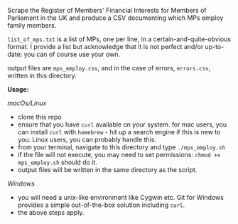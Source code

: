 Scrape the Register of Members' Financial Interests for Members of Parliament in the UK and produce a CSV documenting which MPs employ family members.

`list_of_mps.txt` is a list of MPs, one per line, in a certain-and-quite-obvious format. 
I provide a list but acknowledge that it is not perfect and/or up-to-date: you can of course use your own.

output files are `mps_employ.csv`, and in the case of errors, `errors.csv`, written in this directory.

**Usage:**

_macOs/Linux_
* clone this repo
* ensure that you have `curl` available on your system. for mac users, you can install `curl` with `homebrew` - hit up a search engine if this is new to you. Linux users, you can probably handle this.
* from your terminal, navigate to this directory and type `./mps_employ.sh`
* if the file will not execute, you may need to set permissions: `chmod +x mps_employ.sh` should do it.
* output files will be written in the same directory as the script.

_Windows_
* you will need a unix-like environment like Cygwin etc. Git for Windows provides a simple out-of-the-box solution including `curl`.
* the above steps apply.
